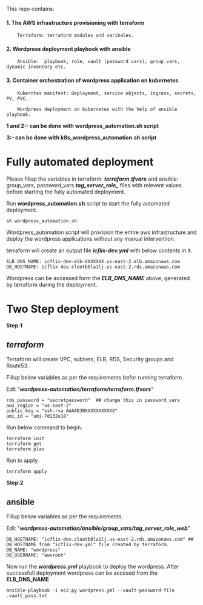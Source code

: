 
This repo contains: 

#### 1. The AWS infrastructure provisioning with terraform ####

        Terraform: terraform modules and varibales.

#### 2. Wordpress deployment playbook with ansible ####

        Ansible:  playbook, role, vault (password_vars), group_vars, dynamic inventory etc.

#### 3. Container orchestration of wordpress application on kubernetes ####

        Kuberntes manifest: Deployment, service objects, ingress, secrets, PV, PVC.

        Wordpress deployment on kubernetes with the help of ansible playbook. 


**1 and 2:- can be done with wordpress_automation.sh script**

**3:- can be done with k8s_wordpress_automation.sh script**

# Fully automated deployment

Please fillup the variables in terraform: ***terraform.tfvars*** and ansible: group_vars, password_vars ***tag_server_role_*** files with relevent values before starting the fully automated deployment.

Run **wordpress_automation.sh** script to start the fully automated deployment.

```
sh wordpress_automation.sh
```

Wordpress_automation script will provision the entire aws infrastructure and deploy the wordpress applications without any manual intervention.

terraform will create an output file ***icflix-dev.yml*** with below contents in it.

```
ELB_DNS_NAME: icflix-dev-elb-XXXXXXX.us-east-2.elb.amazonaws.com
DB_HOSTNAME: icflix-dev.clootb0la1lj.us-east-2.rds.amazonaws.com
````
Wordpress can be accessed form the ***ELB_DNS_NAME*** above, generated by terraform during the deployment.

# Two Step deployment

**Step:1**

*******terraform*******
----------------------

Terraform will create VPC, subnets, ELB, RDS, Security groups and Route53.

Fillup below variables as per the requirements befor running terraform.

Edit "***wordpress-automation/terraform/terraform.tfvars***" 

```
rds_password = "secretpassword"  ## change this in password_vars
aws_region = "us-east-2"
public_key = "ssh-rsa AAAAB3NXXXXXXXXXXX"
ami_id = "ami-7d132e18"

```

Run below command to begin.
```
terraform init
terraform get
terraform plan
```
Run to apply.

```
terraform apply
```

**Step:2**

******ansible******
------------------

Fillup below variables as per the requirements.

Edit "***wordpress-automation/ansible/group_vars/tag_server_role_web***" 

```
DB_HOSTNAME: "icflix-dev.clootb0la1lj.us-east-2.rds.amazonaws.com" ## DB_HOSTNAME from "icflix-dev.yml" file created by terraform.
DB_NAME: "wordpress"
DB_USERNAME: "awsroot"
```
Now run the ***wordpress.yml*** playbook to deploy the wordpress. After successfull deployment wordpress can be accesed from the **ELB_DNS_NAME**

```
ansible-playbook -i ec2.py wordpress.yml --vault-password-file .vault_pass.txt
```
